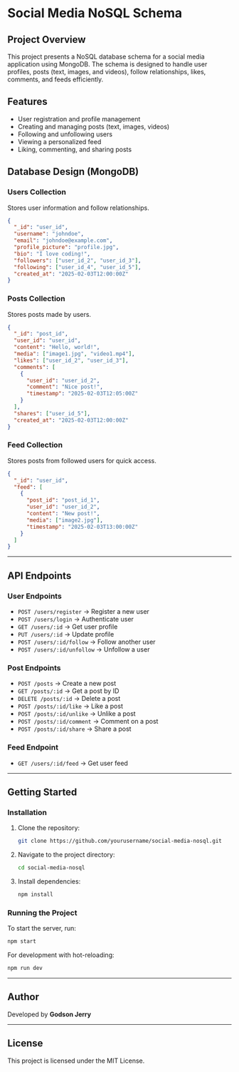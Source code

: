  # Social Media NoSQL Schema

## Project Overview
This project presents a NoSQL database schema for a social media application using MongoDB. The schema is designed to handle user profiles, posts (text, images, and videos), follow relationships, likes, comments, and feeds efficiently.

## Features
- User registration and profile management
- Creating and managing posts (text, images, videos)
- Following and unfollowing users
- Viewing a personalized feed
- Liking, commenting, and sharing posts

## Database Design (MongoDB)

### **Users Collection**
Stores user information and follow relationships.

```json
{
  "_id": "user_id",
  "username": "johndoe",
  "email": "johndoe@example.com",
  "profile_picture": "profile.jpg",
  "bio": "I love coding!",
  "followers": ["user_id_2", "user_id_3"],
  "following": ["user_id_4", "user_id_5"],
  "created_at": "2025-02-03T12:00:00Z"
}
```

### **Posts Collection**
Stores posts made by users.

```json
{
  "_id": "post_id",
  "user_id": "user_id",
  "content": "Hello, world!",
  "media": ["image1.jpg", "video1.mp4"],
  "likes": ["user_id_2", "user_id_3"],
  "comments": [
    {
      "user_id": "user_id_2",
      "comment": "Nice post!",
      "timestamp": "2025-02-03T12:05:00Z"
    }
  ],
  "shares": ["user_id_5"],
  "created_at": "2025-02-03T12:00:00Z"
}
```

### **Feed Collection**
Stores posts from followed users for quick access.

```json
{
  "_id": "user_id",
  "feed": [
    {
      "post_id": "post_id_1",
      "user_id": "user_id_2",
      "content": "New post!",
      "media": ["image2.jpg"],
      "timestamp": "2025-02-03T13:00:00Z"
    }
  ]
}
```

---

## API Endpoints

### **User Endpoints**
- `POST /users/register` → Register a new user
- `POST /users/login` → Authenticate user
- `GET /users/:id` → Get user profile
- `PUT /users/:id` → Update profile
- `POST /users/:id/follow` → Follow another user
- `POST /users/:id/unfollow` → Unfollow a user

### **Post Endpoints**
- `POST /posts` → Create a new post
- `GET /posts/:id` → Get a post by ID
- `DELETE /posts/:id` → Delete a post
- `POST /posts/:id/like` → Like a post
- `POST /posts/:id/unlike` → Unlike a post
- `POST /posts/:id/comment` → Comment on a post
- `POST /posts/:id/share` → Share a post

### **Feed Endpoint**
- `GET /users/:id/feed` → Get user feed

---

## Getting Started
### **Installation**
1. Clone the repository:
   ```sh
   git clone https://github.com/yourusername/social-media-nosql.git
   ```
2. Navigate to the project directory:
   ```sh
   cd social-media-nosql
   ```
3. Install dependencies:
   ```sh
   npm install
   ```

### **Running the Project**
To start the server, run:
```sh
npm start
```
For development with hot-reloading:
```sh
npm run dev
```

---

## Author
Developed by **Godson Jerry**

---

## License
This project is licensed under the MIT License.

